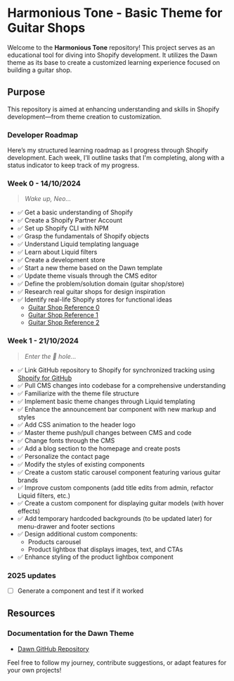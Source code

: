 # Harmonious Tone - Basic Theme for Guitar Shops

Welcome to the **Harmonious Tone** repository! This project serves as an educational tool for diving into Shopify development. It utilizes the Dawn theme as its base to create a customized learning experience focused on building a guitar shop.

## Purpose

This repository is aimed at enhancing understanding and skills in Shopify development—from theme creation to customization.

### Developer Roadmap

Here’s my structured learning roadmap as I progress through Shopify development. Each week, I’ll outline tasks that I'm completing, along with a status indicator to keep track of my progress.

### Week 0 - 14/10/2024

> *Wake up, Neo...*

- ✅ Get a basic understanding of Shopify
- ✅ Create a Shopify Partner Account
- ✅ Set up Shopify CLI with NPM
- ✅ Grasp the fundamentals of Shopify objects
- ✅ Understand Liquid templating language
- ✅ Learn about Liquid filters
- ✅ Create a development store
- ✅ Start a new theme based on the Dawn template
- ✅ Update theme visuals through the CMS editor
- ✅ Define the problem/solution domain (guitar shop/store)
- ✅ Research real guitar shops for design inspiration
- ✅ Identify real-life Shopify stores for functional ideas
  - [Guitar Shop Reference 0](https://reference.com.br)
  - [Guitar Shop Reference 1](https://www.guitarshop.com.br)
  - [Guitar Shop Reference 2](https://www.guitarcenter.com)

### Week 1 - 21/10/2024

> *Enter the 🐰 hole...*

- ✅ Link GitHub repository to Shopify for synchronized tracking using [Shopify for GitHub](https://github.com/apps/shopify)
- ✅ Pull CMS changes into codebase for a comprehensive understanding
- ✅ Familiarize with the theme file structure
- ✅ Implement basic theme changes through Liquid templating
- ✅ Enhance the announcement bar component with new markup and styles
- ✅ Add CSS animation to the header logo
- ✅ Master theme push/pull changes between CMS and code
- ✅ Change fonts through the CMS
- ✅ Add a blog section to the homepage and create posts
- ✅ Personalize the contact page
- ✅ Modify the styles of existing components
- ✅ Create a custom static carousel component featuring various guitar brands
- ✅ Improve custom components (add title edits from admin, refactor Liquid filters, etc.)
- ✅ Create a custom component for displaying guitar models (with hover effects)
- ✅ Add temporary hardcoded backgrounds (to be updated later) for menu-drawer and footer sections
- ✅ Design additional custom components:
  - Products carousel
  - Product lightbox that displays images, text, and CTAs
- ✅ Enhance styling of the product lightbox component

### 2025 updates

- [ ] Generate a component and test if it worked

## Resources

### Documentation for the Dawn Theme
- [Dawn GitHub Repository](https://github.com/Shopify/dawn)

Feel free to follow my journey, contribute suggestions, or adapt features for your own projects!